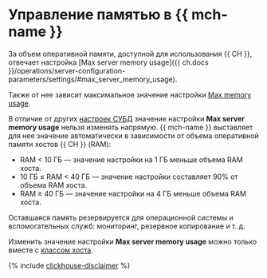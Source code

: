 # Управление памятью в {{ mch-name }}

За объем оперативной памяти, доступной для использования {{ CH }}, отвечает настройка [Max server memory usage]({{ ch.docs }}/operations/server-configuration-parameters/settings/#max_server_memory_usage).

Также от нее зависит максимальное значение настройки [Max memory usage](./settings-list.md#setting-max-memory-usage).

В отличие от других [настроек СУБД](./settings-list.md) значение настройки **Max server memory usage** нельзя изменять напрямую. {{ mch-name }} выставляет для нее значение автоматически в зависимости от объема оперативной памяти хостов {{ CH }} (RAM):

* RAM < 10 ГБ — значение настройки на 1 ГБ меньше объема RAM хоста.
* 10 ГБ ≤ RAM < 40 ГБ — значение настройки составляет 90% от объема RAM хоста.
* RAM ≥ 40 ГБ — значение настройки на 4 ГБ меньше объема RAM хоста.

Оставшаяся память резервируется для операционной системы и вспомогательных служб: мониторинг, резервное копирование и т. д.

Изменить значение настройки **Max server memory usage** можно только вместе с [классом хоста](./instance-types.md).

{% include [clickhouse-disclaimer](../../_includes/clickhouse-disclaimer.md) %}
